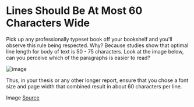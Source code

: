 Lines Should Be At Most 60 Characters Wide
===

Pick up any professionally typeset book off your bookshelf and you'll observe this rule being respected. Why? Because studies show that optimal line length for body of text is 50 - 75 characters. Look at the image below, can you perceive which of the paragraphs is easier to read? 

![image](https://user-images.githubusercontent.com/464519/236162328-452268bc-eed8-43f4-a777-7561da181271.png)

Thus, in your thesis or any other longer report, ensure that you chose a font size and page width that combined result in about 60 characters per line. 


Image [Source](https://baymard.com/blog/line-length-readability)
